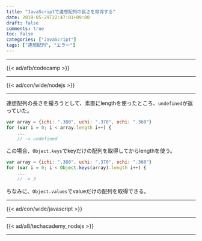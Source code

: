 ```yaml
---
title: "JavaScriptで連想配列の長さを取得する"
date: 2019-05-29T22:47:01+09:00
draft: false
comments: true
toc: false
categories: ["JavaScript"]
tags: ["連想配列", "エラー"]
---
```


<!--more-->

---

{{< ad/afb/codecamp >}}

---

{{< ad/con/wide/nodejs >}}

---

連想配列の長さを撮ろうとして、素直にlengthを使ったところ、`undefined`が返っていた。

```js
var array = {ichi: ".380", uchi: ".370", ochi: ".360"}
for (var i = 0; i < array.length i++) {
    ...
    // -> undefined
```

この場合、`Object.keys`でkeyだけの配列を取得してからlengthを使う。

```js
var array = {ichi: ".380", uchi: ".370", ochi: ".360"}
for (var i = 0; i < Object.keys(array).length i++) {
    ...
    // -> 3
```

ちなみに、`Object.values`でvalueだけの配列を取得できる。

---

{{< ad/con/wide/javascript >}}

---

{{< ad/a8/techacademy_nodejs >}}

---
